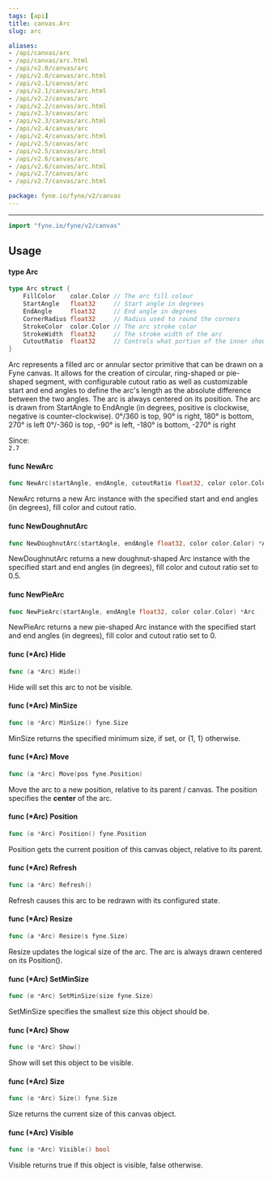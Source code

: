```yaml
---
tags: [api]
title: canvas.Arc
slug: arc

aliases:
- /api/canvas/arc
- /api/canvas/arc.html
- /api/v2.0/canvas/arc
- /api/v2.0/canvas/arc.html
- /api/v2.1/canvas/arc
- /api/v2.1/canvas/arc.html
- /api/v2.2/canvas/arc
- /api/v2.2/canvas/arc.html
- /api/v2.3/canvas/arc
- /api/v2.3/canvas/arc.html
- /api/v2.4/canvas/arc
- /api/v2.4/canvas/arc.html
- /api/v2.5/canvas/arc
- /api/v2.5/canvas/arc.html
- /api/v2.6/canvas/arc
- /api/v2.6/canvas/arc.html
- /api/v2.7/canvas/arc
- /api/v2.7/canvas/arc.html

package: fyne.io/fyne/v2/canvas
---
```



---
```go
import "fyne.io/fyne/v2/canvas"
```

## Usage

#### type Arc

```go
type Arc struct {
	FillColor    color.Color // The arc fill colour
	StartAngle   float32     // Start angle in degrees
	EndAngle     float32     // End angle in degrees
	CornerRadius float32     // Radius used to round the corners
	StrokeColor  color.Color // The arc stroke color
	StrokeWidth  float32     // The stroke width of the arc
	CutoutRatio  float32     // Controls what portion of the inner should be cut out. A value of 0.0 results in a pie slice, while 1.0 results in a stroke.
}
```

Arc represents a filled arc or annular sector primitive that can be drawn on a Fyne canvas. It allows for the creation of circular, ring-shaped or pie-shaped segment, with configurable cutout ratio as well as customizable start and end angles to define the arc's length as the absolute difference between the two angles. The arc is always centered on its position. The arc is drawn from StartAngle to EndAngle (in degrees, positive is clockwise, negative is counter-clockwise). 0°/360 is top, 90° is right, 180° is bottom, 270° is left 0°/-360 is top, -90° is left, -180° is bottom, -270° is right


<div class="since">Since: <code>
2.7</code></div>

#### func  NewArc

```go
func NewArc(startAngle, endAngle, cutoutRatio float32, color color.Color) *Arc
```
NewArc returns a new Arc instance with the specified start and end angles (in degrees), fill color and cutout ratio.

#### func  NewDoughnutArc

```go
func NewDoughnutArc(startAngle, endAngle float32, color color.Color) *Arc
```
NewDoughnutArc returns a new doughnut-shaped Arc instance with the specified start and end angles (in degrees), fill color and cutout ratio set to 0.5.

#### func  NewPieArc

```go
func NewPieArc(startAngle, endAngle float32, color color.Color) *Arc
```
NewPieArc returns a new pie-shaped Arc instance with the specified start and end angles (in degrees), fill color and cutout ratio set to 0.

#### func (*Arc) Hide

```go
func (a *Arc) Hide()
```
Hide will set this arc to not be visible.

#### func (*Arc) MinSize

```go
func (o *Arc) MinSize() fyne.Size
```
MinSize returns the specified minimum size, if set, or {1, 1} otherwise.

#### func (*Arc) Move

```go
func (a *Arc) Move(pos fyne.Position)
```
Move the arc to a new position, relative to its parent / canvas. The position specifies the **center** of the arc.

#### func (*Arc) Position

```go
func (o *Arc) Position() fyne.Position
```
Position gets the current position of this canvas object, relative to its parent.

#### func (*Arc) Refresh

```go
func (a *Arc) Refresh()
```
Refresh causes this arc to be redrawn with its configured state.

#### func (*Arc) Resize

```go
func (a *Arc) Resize(s fyne.Size)
```
Resize updates the logical size of the arc. The arc is always drawn centered on its Position().

#### func (*Arc) SetMinSize

```go
func (o *Arc) SetMinSize(size fyne.Size)
```
SetMinSize specifies the smallest size this object should be.

#### func (*Arc) Show

```go
func (o *Arc) Show()
```
Show will set this object to be visible.

#### func (*Arc) Size

```go
func (o *Arc) Size() fyne.Size
```
Size returns the current size of this canvas object.

#### func (*Arc) Visible

```go
func (o *Arc) Visible() bool
```
Visible returns true if this object is visible, false otherwise.
